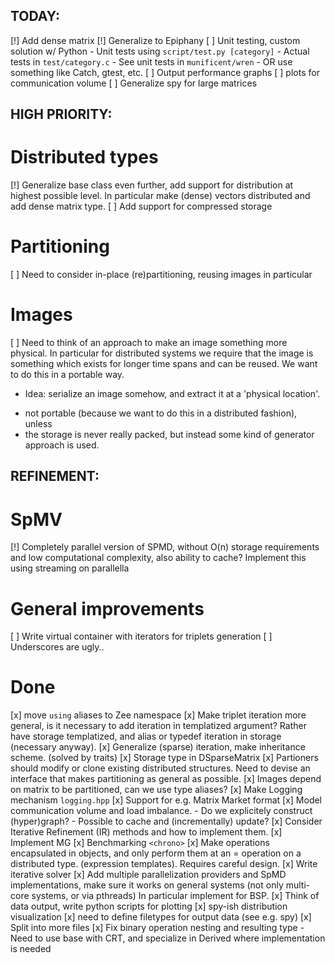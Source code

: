 TODAY:
------
[!] Add dense matrix
[!] Generalize to Epiphany
[ ] Unit testing, custom solution w/ Python
    - Unit tests using `script/test.py [category]`
    - Actual tests in  `test/category.c`
    - See unit tests in `munificent/wren`
    - OR use something like Catch, gtest, etc.
[ ] Output performance graphs
    [ ] plots for communication volume
[ ] Generalize spy for large matrices

HIGH PRIORITY:
--------------

# Distributed types
[!] Generalize base class even further, add support for distribution at highest
possible level. In particular make (dense) vectors distributed and add
dense matrix type.
[ ] Add support for compressed storage

# Partitioning
[ ] Need to consider in-place (re)partitioning, reusing images in particular

# Images
[ ] Need to think of an approach to make an image something more physical.
In particular for distributed systems we require that the image is something
which exists for longer time spans and can be reused. We want to do this in
a portable way.
- Idea: serialize an image somehow, and extract it at a 'physical location'.
 * not portable (because we want to do this in a distributed fashion), unless
 * the storage is never really packed, but instead some kind of generator
   approach is used.

REFINEMENT:
-----------

# SpMV
[!] Completely parallel version of SPMD, without O(n) storage
requirements and low computational complexity, also ability to cache?
Implement this using streaming on parallella

# General improvements
[ ] Write virtual container with iterators for triplets generation
[ ] Underscores are ugly..

# Done
[x] move `using` aliases to Zee namespace
[x] Make triplet iteration more general, is it necessary to add iteration in
templatized argument? Rather have storage templatized, and alias or typedef
iteration in storage (necessary anyway).
[x] Generalize (sparse) iteration, make inheritance scheme. (solved by traits)
[x] Storage type in DSparseMatrix
[x] Partioners should modify or clone existing distributed structures.
Need to devise an interface that makes partitioning as general as possible.
[x] Images depend on matrix to be partitioned, can we use type aliases?
[x] Make Logging mechanism `logging.hpp`
[x] Support for e.g. Matrix Market format
[x] Model communication volume and load imbalance.
    - Do we explicitely construct (hyper)graph?
    - Possible to cache and (incrementally) update?
[x] Consider Iterative Refinement (IR) methods and how to implement them.
[x] Implement MG
[x] Benchmarking `<chrono>` 
[x] Make operations encapsulated in objects, and only perform them at an
= operation on a distributed type. (expression templates).  Requires careful
design.
[x] Write iterative solver
[x] Add multiple parallelization providers and SpMD implementations, make sure
it works on general systems (not only multi-core systems, or via pthreads)
In particular implement for BSP.
[x] Think of data output, write python scripts for plotting
[x] spy-ish distribution visualization
[x] need to define filetypes for output data (see e.g. spy)
[x] Split into more files
[x] Fix binary operation nesting and resulting type
    - Need to use base with CRT, and specialize in Derived where implementation is needed

